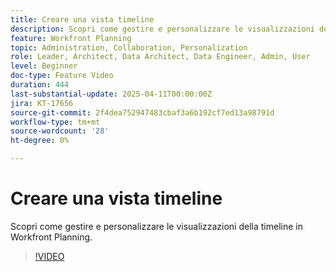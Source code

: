 ```yaml
---
title: Creare una vista timeline
description: Scopri come gestire e personalizzare le visualizzazioni della timeline in Workfront Planning.
feature: Workfront Planning
topic: Administration, Collaboration, Personalization
role: Leader, Architect, Data Architect, Data Engineer, Admin, User
level: Beginner
doc-type: Feature Video
duration: 444
last-substantial-update: 2025-04-11T00:00:00Z
jira: KT-17656
source-git-commit: 2f4dea752947483cbaf3a6b192cf7ed13a98791d
workflow-type: tm+mt
source-wordcount: '28'
ht-degree: 0%

---
```



# Creare una vista timeline

Scopri come gestire e personalizzare le visualizzazioni della timeline in Workfront Planning.

>[!VIDEO](https://video.tv.adobe.com/v/3457601/?learn=on&enablevpops)

